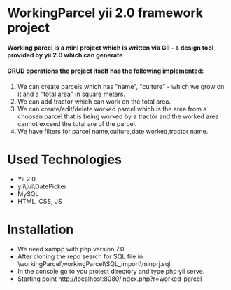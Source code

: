 # WorkingParcel yii 2.0 framework project
#### Working parcel is a mini project which is written via GII - a design tool provided by yii 2.0 which can generate 
#### CRUD operations the project itself has the following implemented:
1. We can create parcels which has "name", "culture" - which we grow on it and a "total area" in square meters.
2. We can add tractor which can work on the total area.
3. We can create/edit/delete worked parcel which is the area from a choosen parcel that is being worked by a tractor 
and the worked area cannot exceed the total are of the parcel. 
4. We have filters for parcel name,culture,date worked,tractor name.
# Used Technologies
- Yii 2.0
- yii\jui\DatePicker
- MySQL
- HTML, CSS, JS

# Installation 
* We need xampp with php version 7.0. 
* After cloning the repo search for SQL file in \workingParcel\workingParcel\SQL_import\minprj.sql.
* In the console go to you project directory and type php yii serve.
* Starting point http://localhost:8080/index.php?r=worked-parcel
